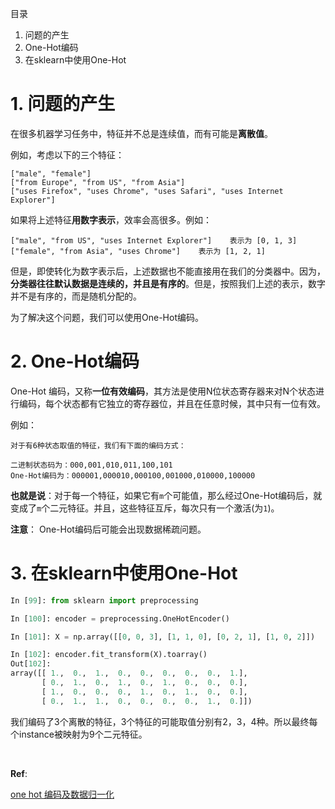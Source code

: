 目录

1. 问题的产生
2. One-Hot编码
3. 在sklearn中使用One-Hot

# 1. 问题的产生
在很多机器学习任务中，特征并不总是连续值，而有可能是**离散值**。

例如，考虑以下的三个特征：
```
["male", "female"]
["from Europe", "from US", "from Asia"]
["uses Firefox", "uses Chrome", "uses Safari", "uses Internet Explorer"]
```
如果将上述特征**用数字表示**，效率会高很多。例如：
```
["male", "from US", "uses Internet Explorer"]    表示为 [0, 1, 3]
["female", "from Asia", "uses Chrome"]    表示为 [1, 2, 1]
```
但是，即使转化为数字表示后，上述数据也不能直接用在我们的分类器中。因为，**分类器往往默认数据是连续的，并且是有序的**。但是，按照我们上述的表示，数字并不是有序的，而是随机分配的。

为了解决这个问题，我们可以使用One-Hot编码。

# 2. One-Hot编码
One-Hot 编码，又称**一位有效编码**，其方法是使用N位状态寄存器来对N个状态进行编码，每个状态都有它独立的寄存器位，并且在任意时候，其中只有一位有效。

例如：
```
对于有6种状态取值的特征，我们有下面的编码方式：

二进制状态码为：000,001,010,011,100,101
One-Hot编码为：000001,000010,000100,001000,010000,100000
```
**也就是说**：对于每一个特征，如果它有`m`个可能值，那么经过One-Hot编码后，就变成了`m`个二元特征。并且，这些特征互斥，每次只有一个激活(为`1`)。

**注意**：
One-Hot编码后可能会出现数据稀疏问题。

# 3. 在sklearn中使用One-Hot

```python
In [99]: from sklearn import preprocessing

In [100]: encoder = preprocessing.OneHotEncoder()

In [101]: X = np.array([[0, 0, 3], [1, 1, 0], [0, 2, 1], [1, 0, 2]])

In [102]: encoder.fit_transform(X).toarray()
Out[102]:
array([[ 1.,  0.,  1.,  0.,  0.,  0.,  0.,  0.,  1.],
       [ 0.,  1.,  0.,  1.,  0.,  1.,  0.,  0.,  0.],
       [ 1.,  0.,  0.,  0.,  1.,  0.,  1.,  0.,  0.],
       [ 0.,  1.,  1.,  0.,  0.,  0.,  0.,  1.,  0.]])
```
我们编码了3个离散的特征，3个特征的可能取值分别有2，3，4种。所以最终每个instance被映射为9个二元特征。

<br />

**Ref**:

[one hot 编码及数据归一化](http://blog.csdn.net/dulingtingzi/article/details/51374487)


